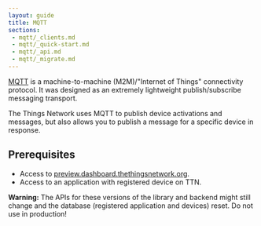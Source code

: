 ```yaml
---
layout: guide
title: MQTT
sections:
 - mqtt/_clients.md
 - mqtt/_quick-start.md
 - mqtt/_api.md
 - mqtt/_migrate.md
---
```


[MQTT](http://mqtt.org) is a machine-to-machine (M2M)/"Internet of Things" connectivity protocol. It was designed as an extremely lightweight publish/subscribe messaging transport.

The Things Network uses MQTT to publish device activations and messages, but also allows you to publish a message for a specific device in response.

## Prerequisites

* Access to [preview.dashboard.thethingsnetwork.org](https://preview.dashboard.thethingsnetwork.org/).
* Access to an application with registered device on TTN.

<div class="alert alert-danger"><strong>Warning:</strong> The APIs for these versions of the library and backend might still change and the database (registered application and devices) reset. Do not use in production!</div>
